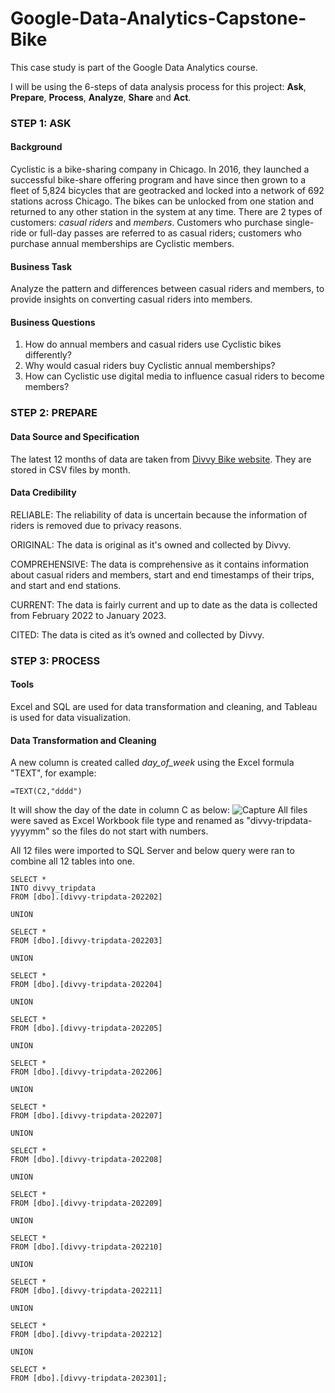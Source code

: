 # Google-Data-Analytics-Capstone-Bike

This case study is part of the Google Data Analytics course.

I will be using the 6-steps of data analysis process for this project: **Ask**, **Prepare**, **Process**, **Analyze**, **Share** and **Act**.


### ****STEP 1: ASK****

#### ****Background****
Cyclistic is a bike-sharing company in Chicago. In 2016, they launched a successful bike-share offering program and have since then grown to a fleet of 5,824 bicycles that are geotracked and locked into a network of 692 stations across Chicago. The bikes can be unlocked from one station and returned to any other station in the system at any time. There are 2 types of customers: *casual riders* and *members*. Customers who purchase single-ride or full-day passes are referred to as casual riders; customers who purchase annual memberships are Cyclistic members.

#### ****Business Task****
Analyze the pattern and differences between casual riders and members, to provide insights on converting casual riders into members.

#### ****Business Questions****
1. How do annual members and casual riders use Cyclistic bikes differently?
2. Why would casual riders buy Cyclistic annual memberships?
3. How can Cyclistic use digital media to influence casual riders to become members?


### ****STEP 2: PREPARE****

#### ****Data Source and Specification****
The latest 12 months of data are taken from [Divvy Bike website](https://divvy-tripdata.s3.amazonaws.com/index.html). They are stored in CSV files by month.

#### ****Data Credibility****
RELIABLE: The reliability of data is uncertain because the information of riders is removed due to privacy reasons.

ORIGINAL: The data is original as it's owned and collected by Divvy.

COMPREHENSIVE: The data is comprehensive as it contains information about casual riders and members, start and end timestamps of their trips, and start and end stations.

CURRENT: The data is fairly current and up to date as the data is collected from February 2022 to January 2023.

CITED: The data is cited as it’s owned and collected by Divvy.


### ****STEP 3: PROCESS****

#### ****Tools****
Excel and SQL are used for data transformation and cleaning, and Tableau is used for data visualization.

#### ****Data Transformation and Cleaning****
A new column is created called *day_of_week* using the Excel formula "TEXT", for example:
```
=TEXT(C2,"dddd")
```
It will show the day of the date in column C as below:
![Capture](https://user-images.githubusercontent.com/127185901/224466667-4fe4497f-96b7-4844-a1ba-37bd1a14b87f.PNG)
All files were saved as Excel Workbook file type and renamed as "divvy-tripdata-yyyymm" so the files do not start with numbers.

All 12 files were imported to SQL Server and below query were ran to combine all 12 tables into one.
```
SELECT *
INTO divvy_tripdata
FROM [dbo].[divvy-tripdata-202202]

UNION

SELECT *
FROM [dbo].[divvy-tripdata-202203]

UNION

SELECT *
FROM [dbo].[divvy-tripdata-202204]

UNION

SELECT *
FROM [dbo].[divvy-tripdata-202205]

UNION

SELECT *
FROM [dbo].[divvy-tripdata-202206]

UNION

SELECT *
FROM [dbo].[divvy-tripdata-202207]

UNION

SELECT *
FROM [dbo].[divvy-tripdata-202208]

UNION

SELECT *
FROM [dbo].[divvy-tripdata-202209]

UNION

SELECT *
FROM [dbo].[divvy-tripdata-202210]

UNION

SELECT *
FROM [dbo].[divvy-tripdata-202211]

UNION

SELECT *
FROM [dbo].[divvy-tripdata-202212]

UNION

SELECT *
FROM [dbo].[divvy-tripdata-202301];
```


